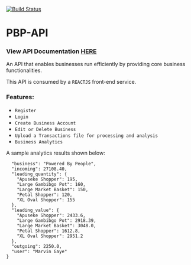 [![Build Status](https://travis-ci.org/mutoromike/PBP-backend.svg?branch=ft-implement-tests)](https://travis-ci.org/mutoromike/PBP-backend)

# PBP-API

### View API Documentation [HERE](https://documenter.getpostman.com/view/3425671/T1DiHghM)
An API that enables businesses run efficiently by providing core business functionalities.

This API is consumed by a `REACTJS` front-end service. 

### Features:
 - `Register`
 - `Login`
 - `Create Business Account`
 - `Edit or Delete Business`
 - `Upload a Transactions file for processing and analysis`
 - `Business Analytics`

A sample analytics results shown below:
```{
  "business": "Powered By People",
  "incoming": 27108.40,
  "leading_quantity": {
    "Apuseke Shopper": 195,
    "Large Gambibgo Pot": 160,
    "Large Market Basket": 150,
    "Petal Shopper": 120,
    "XL Oval Shopper": 155
  },
  "leading_value": {
    "Apuseke Shopper": 2433.6,
    "Large Gambibgo Pot": 2918.39,
    "Large Market Basket": 3048.0,
    "Petal Shopper": 1612.8,
    "XL Oval Shopper": 2951.2
  },
  "outgoing": 2250.0,
  "user": "Marvin Gaye"
}
